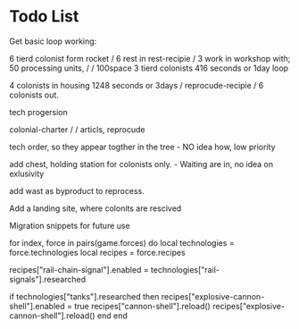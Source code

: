 # Todo List

Get basic loop working:

6 tierd colonist form rocket
        \/
6 rest in rest-recipie 
        \/
3 work in workshop with; 50 processing units, 
    \/      \/
100space  3 tierd colonists 416 seconds or 1day
            loop

4 colonists in housing  1248 seconds or 3days 
    \/
reprocude-recipie
    \/
6 colonists out.


tech progersion

colonial-charter
    \/      \/
articls,   reprocude


tech order, so they appear togther in the tree - NO idea how, low priority

add chest, holding station for colonists only. - Waiting are in, no idea on exlusivity

add wast as byproduct to reprocess. 

Add a landing site, where colonits are rescived

Migration snippets for future use 

for index, force in pairs(game.forces) do
  local technologies = force.technologies
  local recipes = force.recipes

  recipes["rail-chain-signal"].enabled = technologies["rail-signals"].researched

  if technologies["tanks"].researched then
    recipes["explosive-cannon-shell"].enabled = true
    recipes["cannon-shell"].reload()
    recipes["explosive-cannon-shell"].reload()
  end
end
